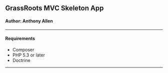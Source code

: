 ## GrassRoots MVC Skeleton App

#### Author: Anthony Allen
---
#### Requirements

* Composer
* PHP 5.3 or later
* Doctrine

---



